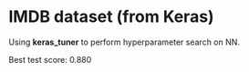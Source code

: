 # IMDB dataset (from Keras)

Using **keras_tuner** to perform hyperparameter search on NN.

Best test score: 0.880

